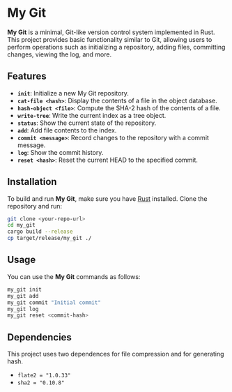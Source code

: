 # My Git

**My Git** is a minimal, Git-like version control system implemented in Rust. This project provides basic functionality similar to Git, allowing users to perform operations such as initializing a repository, adding files, committing changes, viewing the log, and more.

## Features

- **`init`**: Initialize a new My Git repository.
- **`cat-file <hash>`**: Display the contents of a file in the object database.
- **`hash-object <file>`**: Compute the SHA-2 hash of the contents of a file.
- **`write-tree`**: Write the current index as a tree object.
- **`status`**: Show the current state of the repository.
- **`add`**: Add file contents to the index.
- **`commit <message>`**: Record changes to the repository with a commit message.
- **`log`**: Show the commit history.
- **`reset <hash>`**: Reset the current HEAD to the specified commit.

## Installation

To build and run **My Git**, make sure you have [Rust](https://www.rust-lang.org/) installed. Clone the repository and run:

```bash
git clone <your-repo-url>
cd my_git
cargo build --release
cp target/release/my_git ./
```

## Usage

You can use the **My Git** commands as follows:

```bash
my_git init
my_git add
my_git commit "Initial commit"
my_git log
my_git reset <commit-hash>
```

## Dependencies

This project uses two dependences for file compression and for generating hash.

- `flate2 = "1.0.33"`
- `sha2 = "0.10.8"`
